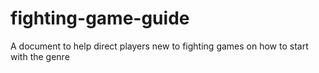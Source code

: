 # fighting-game-guide
A document to help direct players new to fighting games on how to start with the genre
